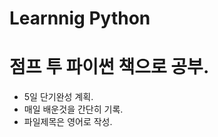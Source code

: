 Learnnig Python
===============

# 점프 투 파이썬 책으로 공부.

- 5일 단기완성 계획.
- 매일 배운것을 간단히 기록.
- 파일제목은 영어로 작성.

